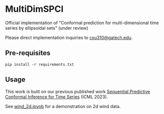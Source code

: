 # MultiDimSPCI
Official implementation of "Conformal prediction for multi-dimensional time series by ellipsoidal sets" (under review)

Please direct implementation inquiries to cxu310@gatech.edu.

## Pre-requisites
```
pip install -r requirements.txt
```

## Usage
This work is built on our previous published work [Sequential Predictive Conformal Inference for Time Series](https://openreview.net/forum?id=jJeY7w8YRz) (ICML 2023).  

See [wind_2d.ipynb](https://github.com/hamrel-cxu/MultiDimSPCI/blob/main/wind_2d.ipynb) for a demonstration on 2d wind data.

<!---
If you find our work useful, please consider citing it
```
To be filled
```
--->
